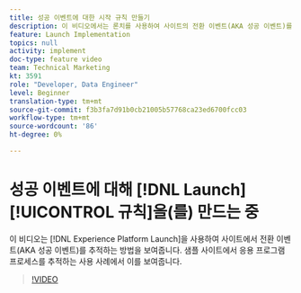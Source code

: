 ```yaml
---
title: 성공 이벤트에 대한 시작 규칙 만들기
description: 이 비디오에서는 론치를 사용하여 사이트의 전환 이벤트(AKA 성공 이벤트)를 추적하는 방법을 보여줍니다. 샘플 사이트에서 응용 프로그램 프로세스를 추적하는 사용 사례에서는 이 내용이 표시됩니다.
feature: Launch Implementation
topics: null
activity: implement
doc-type: feature video
team: Technical Marketing
kt: 3591
role: "Developer, Data Engineer"
level: Beginner
translation-type: tm+mt
source-git-commit: f3b3fa7d91b0cb21005b57768ca23ed6700fcc03
workflow-type: tm+mt
source-wordcount: '86'
ht-degree: 0%

---
```



# 성공 이벤트에 대해 [!DNL Launch] [!UICONTROL 규칙]을(를) 만드는 중

이 비디오는 [!DNL Experience Platform Launch]을 사용하여 사이트에서 전환 이벤트(AKA 성공 이벤트)를 추적하는 방법을 보여줍니다. 샘플 사이트에서 응용 프로그램 프로세스를 추적하는 사용 사례에서 이를 보여줍니다.

>[!VIDEO](https://video.tv.adobe.com/v/28778/?quality=12)
